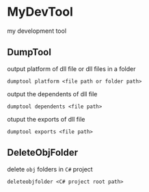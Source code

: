 # MyDevTool
my development tool

## DumpTool

output platform of dll file or dll files in a folder

```
dumptool platform <file path or folder path>
```

output the dependents of dll file

```
dumptool dependents <file path>
```

otuput the exports of dll file

```
dumptool exports <file path>
```

## DeleteObjFolder

delete `obj` folders in `C#` project

```
deleteobjfolder <C# project root path>
```



